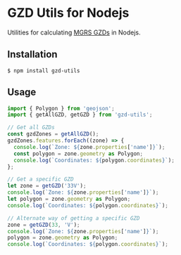 # GZD Utils for Nodejs

Utilities for calculating [MGRS GZDs](https://en.wikipedia.org/wiki/Military_Grid_Reference_System) in Nodejs.

## Installation

    $ npm install gzd-utils

## Usage

```typescript
import { Polygon } from 'geojson';
import { getAllGZD, getGZD } from 'gzd-utils';

// Get all GZDs
const gzdZones = getAllGZD();
gzdZones.features.forEach((zone) => {
  console.log(`Zone: ${zone.properties['name']}`);
  const polygon = zone.geometry as Polygon;
  console.log(`Coordinates: ${polygon.coordinates}`);
};

// Get a specific GZD
let zone = getGZD('33V');
console.log(`Zone: ${zone.properties['name']}`);
let polygon = zone.geometry as Polygon;
console.log(`Coordinates: ${polygon.coordinates}`);

// Alternate way of getting a specific GZD
zone = getGZD(33, 'V');
console.log(`Zone: ${zone.properties['name']}`);
polygon = zone.geometry as Polygon;
console.log(`Coordinates: ${polygon.coordinates}`);
```